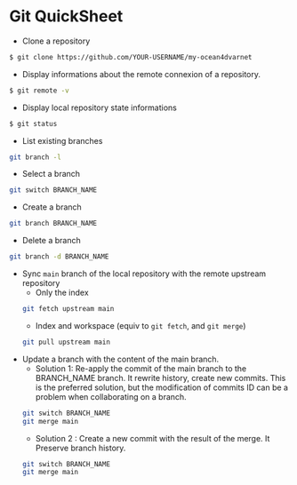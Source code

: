 # Git QuickSheet

- Clone a repository
``` bash
$ git clone https://github.com/YOUR-USERNAME/my-ocean4dvarnet
```
- Display informations about the remote connexion of a repository.
``` bash
$ git remote -v
```
- Display local repository state informations 
``` bash
$ git status
```
- List existing branches
``` bash
git branch -l
```
- Select a branch
``` bash
git switch BRANCH_NAME
```
- Create a branch
``` bash
git branch BRANCH_NAME
```
- Delete a branch
``` bash
git branch -d BRANCH_NAME
```
- Sync `main` branch of the local repository with the remote upstream repository
    - Only the index 
    ```bash
    git fetch upstream main
    ```
    - Index and workspace (equiv to `git fetch`, and `git merge`)
    ```bash
    git pull upstream main
    ```
- Update a branch with the content of the main branch. 
    - Solution 1:  Re-apply the commit of the main branch to the BRANCH_NAME branch. It rewrite history, create new commits. This is the preferred solution, but the modification of commits ID can be a problem when collaborating on a branch.
    ``` bash
    git switch BRANCH_NAME
    git merge main
    ```
    - Solution 2 : Create a new commit with the result of the merge. It Preserve branch history.
    ``` bash
    git switch BRANCH_NAME
    git merge main
    ```
